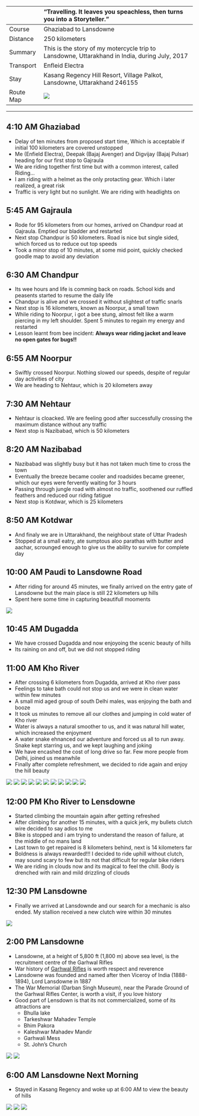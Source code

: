 | | “Travelling. It leaves you speachless, then turns you into a Storyteller.” |
| :--- | :--- |
| Course | Ghaziabad to Lansdowne |
| Distance | 250 kilometers |
| Summary | This is the story of my motercycle trip to Lansdowne, Uttarakhand in India, during July, 2017|
| Transport | Enfleid Electra |
| Stay | Kasang Regency Hill Resort, Village Palkot, Lansdowne, Uttarakhand 246155 |
| Route Map |![](https://github.com/inbravo/travel/blob/master/july-2017/images/l/route-map.jpg)|

---

##  4:10 AM Ghaziabad
*	Delay of ten minutes from proposed start time, Which is acceptable if initial 100 kilometers are covered unstopped
*	Me (Enfield Electra), Deepak (Bajaj Avenger) and Digvijay (Bajaj Pulsar) heading for our first stop to Gajraula
*	We are riding together first time but with a common interest, called Riding...
*	I am riding with a helmet as the only protacting gear. Which i later realized, a great risk
*	Traffic is very light but no sunlight. We are riding with headlights on

##  5:45 AM Gajraula
*	Rode for 95 kilometers from our homes, arrived on Chandpur road at Gajraula. Emptied our bladder and restarted
*	Next stop Chandpur is 50 kilometers. Road is nice but single sided, which forced us to reduce out top speeds
*	Took a minor stop of 10 minutes, at some mid point, quickly checked goodle map to avoid any deviation

##  6:30 AM Chandpur
*	Its wee hours and life is comming back on roads. School kids and peasents started to resume the daily life
*	Chandpur is alive and we crossed it without slightest of traffic snarls
*	Next stop is 16 kilometers, known as Noorpur, a small town
*	While riding to Noorpur, i got a bee stung, almost felt like a warm piercing in my left shoulder. Spent 5 minutes to regain my energy and restarted
*	Lesson learnt from bee incident: **Always wear riding jacket and leave no open gates for bugs!!**

##  6:55 AM Noorpur
*	Swiftly crossed Noorpur. Nothing slowed our speeds, despite of regular day activities of city
*	We are heading to Nehtaur, which is 20 kilometers away

##  7:30 AM Nehtaur
*	Nehtaur is cloacked. We are feeling good after successfully crossing the maximum distance without any traffic
*	Next stop is Nazibabad, which is 50 kilometers

##  8:20 AM Nazibabad
*	Nazibabad was slightly busy but it has not taken much time to cross the town
*	Eventually the breeze became cooler and roadsides became greener, which our eyes were fervently waiting for 3 hours
*	Passing through jungle road with almost no traffic, soothened our ruffled feathers and reduced our riding fatigue
*	Next stop is Kotdwar, which is 25 kilometers

##  8:50 AM Kotdwar
*	And finaly we are in Uttarakhand, the neighbout state of Uttar Pradesh
*	Stopped at a small eatry, ate sumptous aloo parathas with butter and aachar, scrounged enough to give us the ability to survive for complete day

##	10:00 AM Paudi to Lansdowne Road
*	After riding for around 45 minutes, we finally arrived on the entry gate of Lansdowne but the main place is still 22 kilometers up hills
*	Spent here some time in capturing beautifull mooments

![](https://github.com/inbravo/travel/blob/master/july-2017/images/l/10.jpg)

##  10:45 AM Dugadda
*	We have crossed Dugadda and now enjoyoing the scenic beauty of hills
*	Its raining on and off, but we did not stopped riding

##  11:00 AM Kho River
*	After crossing 6 kilometers from Dugadda, arrived at Kho river pass
*	Feelings to take bath could not stop us and we were in clean water within few minutes
*	A small mid aged group of south Delhi males, was enjoying the bath and booze
*	It took us minutes to remove all our clothes and jumping in cold water of Kho river
*	Water is always a natural smoother to us, and it was natural hill water, which increased the enjoyment
*	A water snake ehnanced our adventure and forced us all to run away. Snake kept starring us, and we kept laughing and joking
*	We have encashed the cost of long drive so far. Few more people from Delhi, joined us meanwhile
*	Finally after complete refreshment, we decided to ride again and enjoy the hill beauty

![](https://github.com/inbravo/travel/blob/master/july-2017/images/l/2.jpg)
![](https://github.com/inbravo/travel/blob/master/july-2017/images/l/3.jpg)
![](https://github.com/inbravo/travel/blob/master/july-2017/images/l/12.jpg)
![](https://github.com/inbravo/travel/blob/master/july-2017/images/l/13.jpg)
![](https://github.com/inbravo/travel/blob/master/july-2017/images/l/IMG_20171119_112515.jpg)
![](https://github.com/inbravo/travel/blob/master/july-2017/images/l/IMG_20171119_112526.jpg)
![](https://github.com/inbravo/travel/blob/master/july-2017/images/l/IMG_20171119_112535.jpg)
![](https://github.com/inbravo/travel/blob/master/july-2017/images/l/IMG_20171119_112545.jpg)
![](https://github.com/inbravo/travel/blob/master/july-2017/images/l/IMG_20171119_112550.jpg)
![](https://github.com/inbravo/travel/blob/master/july-2017/images/l/IMG_20171119_113030.jpg)
![](https://github.com/inbravo/travel/blob/master/july-2017/images/l/IMG_20171119_113210.jpg)

##  12:00 PM Kho River to Lensdowne
*	Started climbing the mountain again after getting refreshed
*	After climbing for another 15 minutes, with a quick jerk, my bullets clutch wire decided to say adios to me
*	Bike is stopped and i am trying to understand the reason of failure, at the middle of no mans land
*	Last town to get repaired is 8 kilometers behind, next is 14 kilometers far
*	Boldness is always rewarded!!! I decided to ride uphill without clutch, may sound scary to few but its not that difficult for regular bike riders
* 	We are riding in clouds now and its magical to feel the chill. Body is drenched with rain and mild drizzling of clouds

##  12:30 PM Lansdowne
*	Finally we arrived at Lansdownde and our search for a mechanic is also ended. My stallion received a new clutch wire within 30 minutes

![](https://github.com/inbravo/travel/blob/master/july-2017/images/l/5.jpg)

##  2:00 PM Lansdowne
*	Lansdowne, at a height of 5,800 ft (1,800 m) above sea level, is the recruitment centre of the Garhwal Rifles
*	War history of [Garhwal Rifles](https://en.wikipedia.org/wiki/The_Garhwal_Rifles) is worth respect and reverence
*	Lansdowne was founded and named after then Viceroy of India (1888-1894), Lord Lansdowne in 1887
*	The War Memorial (Darban Singh Museum), near the Parade Ground of the Garhwal Rifles Center, is worth a visit, if you love history	
*	Good part of Lensdown is that its not commercialized, some of its attractions are
	- Bhulla lake
	- Tarkeshwar Mahadev Temple
    - Bhim Pakora
    - Kaleshwar Mahadev Mandir
	- Garhwali Mess
	- St. John’s Church

![](https://github.com/inbravo/travel/blob/master/july-2017/images/l/1.jpg)
![](https://github.com/inbravo/travel/blob/master/july-2017/images/l/IMG_20170715_172541_HDR.jpg)

##  6:00 AM Lansdowne Next Morning
*	Stayed in Kasang Regency and woke up at 6:00 AM to view the beauty of hills

![](https://github.com/inbravo/travel/blob/master/july-2017/images/l/IMG_20171119_070239.jpg)
![](https://github.com/inbravo/travel/blob/master/july-2017/images/l/IMG_20171119_072716.jpg)
![](https://github.com/inbravo/travel/blob/master/july-2017/images/l/IMG_20171119_072917.jpg)